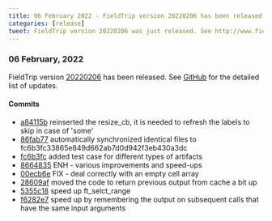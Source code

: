 ```yaml
---
title: 06 February 2022 - FieldTrip version 20220206 has been released
categories: [release]
tweet: FieldTrip version 20220206 was just released. See http://www.fieldtriptoolbox.org/#06-february-2022
---
```


### 06 February, 2022

FieldTrip version [20220206](http://github.com/fieldtrip/fieldtrip/releases/tag/20220206) has been released.
See [GitHub](https://github.com/fieldtrip/fieldtrip/compare/20220204...20220206) for the detailed list of updates.

#### Commits

- [a84115b](http://github.com/fieldtrip/fieldtrip/commit/a84115b) reinserted the resize_cb, it is needed to refresh the labels to skip in case of 'some'
- [86fab77](http://github.com/fieldtrip/fieldtrip/commit/86fab77) automatically synchronized identical files to fc6b3fc33865e849d662ab7d0d942f3eb430a3dc
- [fc6b3fc](http://github.com/fieldtrip/fieldtrip/commit/fc6b3fc) added test case for different types of artifacts
- [8664835](http://github.com/fieldtrip/fieldtrip/commit/8664835) ENH - various improvements and speed-ups
- [00ecb6e](http://github.com/fieldtrip/fieldtrip/commit/00ecb6e) FIX - deal correctly with an empty cell array
- [28609af](http://github.com/fieldtrip/fieldtrip/commit/28609af) moved the code to return previous output from cache a bit up
- [5355c18](http://github.com/fieldtrip/fieldtrip/commit/5355c18) speed up ft_selct_range
- [f6282e7](http://github.com/fieldtrip/fieldtrip/commit/f6282e7) speed up by remembering the output on subsequent calls that have the same input arguments
